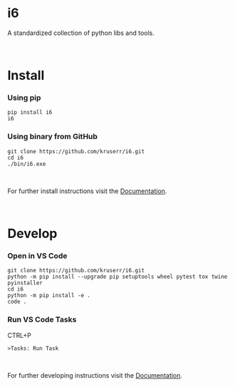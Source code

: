 # i6

A standardized collection of python libs and tools.

<br>

# Install
### Using pip
```
pip install i6
i6
```

### Using binary from GitHub
```
git clone https://github.com/kruserr/i6.git
cd i6
./bin/i6.exe
```

<br>

For further install instructions visit the [Documentation](https://github.com/kruserr/i6/wiki/Install).

<br>

# Develop
### Open in VS Code
```
git clone https://github.com/kruserr/i6.git
python -m pip install --upgrade pip setuptools wheel pytest tox twine pyinstaller
cd i6
python -m pip install -e .
code .
```

### Run VS Code Tasks
CTRL+P
```
>Tasks: Run Task
```

<br>

For further developing instructions visit the [Documentation](https://github.com/kruserr/i6/wiki/Develop).
